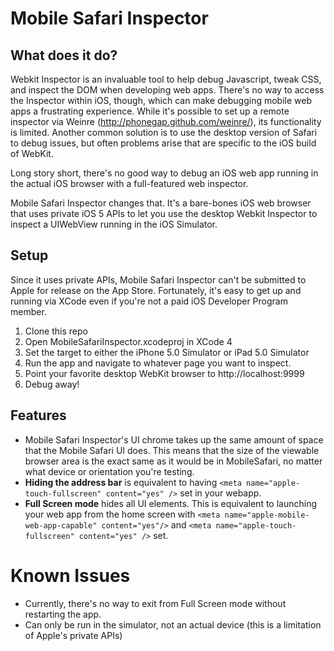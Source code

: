 # Mobile Safari Inspector #


## What does it do? ##
Webkit Inspector is an invaluable tool to help debug Javascript, tweak CSS, and inspect the DOM when developing web apps. There's no way to access the Inspector within iOS, though, which can make debugging mobile web apps a frustrating experience. While it's possible to set up a remote inspector via Weinre (http://phonegap.github.com/weinre/), its functionality is limited. Another common solution is to use the desktop version of Safari to debug issues, but often problems arise that are specific to the iOS build of WebKit.

Long story short, there's no good way to debug an iOS web app running in the actual iOS browser with a full-featured web inspector.

Mobile Safari Inspector changes that. It's a bare-bones iOS web browser that uses private iOS 5 APIs to let you use the desktop Webkit Inspector to inspect a UIWebView running in the iOS Simulator.


## Setup ##
Since it uses private APIs, Mobile Safari Inspector can't be submitted to Apple for release on the App Store. Fortunately, it's easy to get up and running via XCode even if you're not a paid iOS Developer Program member.

1. Clone this repo
2. Open MobileSafariInspector.xcodeproj in XCode 4
3. Set the target to either the iPhone 5.0 Simulator or iPad 5.0 Simulator
4. Run the app and navigate to whatever page you want to inspect.
5. Point your favorite desktop WebKit browser to http://localhost:9999
6. Debug away!


## Features ##
* Mobile Safari Inspector's UI chrome takes up the same amount of space that the Mobile Safari UI does. This means that the size of the viewable browser area is the exact same as it would be in MobileSafari, no matter what device or orientation you're testing.
* **Hiding the address bar** is equivalent to having ```<meta name="apple-touch-fullscreen" content="yes" />``` set in your webapp.
* **Full Screen mode** hides all UI elements. This is equivalent to launching your web app from the home screen with ```<meta name="apple-mobile-web-app-capable" content="yes"/>``` and ```<meta name="apple-touch-fullscreen" content="yes" />``` set. 

# Known Issues #
* Currently, there's no way to exit from Full Screen mode without restarting the app.
* Can only be run in the simulator, not an actual device (this is a limitation of Apple's private APIs)